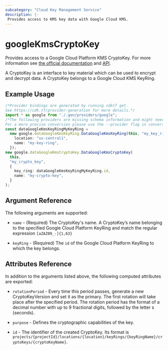 ```yaml
---
subcategory: "Cloud Key Management Service"
description: |-
 Provides access to KMS key data with Google Cloud KMS.
---
```


# googleKmsCryptoKey

Provides access to a Google Cloud Platform KMS CryptoKey. For more information see
[the official documentation](https://cloud.google.com/kms/docs/object-hierarchy#key)
and
[API](https://cloud.google.com/kms/docs/reference/rest/v1/projects.locations.keyRings.cryptoKeys).

A CryptoKey is an interface to key material which can be used to encrypt and decrypt data. A CryptoKey belongs to a
Google Cloud KMS KeyRing.

## Example Usage

```typescript
/*Provider bindings are generated by running cdktf get.
See https://cdk.tf/provider-generation for more details.*/
import * as google from "./.gen/providers/google";
/*The following providers are missing schema information and might need manual adjustments to synthesize correctly: google.
For a more precise conversion please use the --provider flag in convert.*/
const dataGoogleKmsKeyRingMyKeyRing =
  new google.dataGoogleKmsKeyRing.DataGoogleKmsKeyRing(this, "my_key_ring", {
    location: "us-central1",
    name: "my-key-ring",
  });
new google.dataGoogleKmsCryptoKey.DataGoogleKmsCryptoKey(
  this,
  "my_crypto_key",
  {
    key_ring: dataGoogleKmsKeyRingMyKeyRing.id,
    name: "my-crypto-key",
  }
);

```

## Argument Reference

The following arguments are supported:

*   `name` - (Required) The CryptoKey's name.
    A CryptoKey’s name belonging to the specified Google Cloud Platform KeyRing and match the regular expression `[aZAZ09_-]{1,63}`

*   `keyRing` - (Required) The `id` of the Google Cloud Platform KeyRing to which the key belongs.

## Attributes Reference

In addition to the arguments listed above, the following computed attributes are
exported:

*   `rotationPeriod` - Every time this period passes, generate a new CryptoKeyVersion and set it as
    the primary. The first rotation will take place after the specified period. The rotation period has the format
    of a decimal number with up to 9 fractional digits, followed by the letter s (seconds).

*   `purpose` - Defines the cryptographic capabilities of the key.

*   `id` - The identifier of the created CryptoKey. Its format is `projects/{projectId}/locations/{location}/keyRings/{keyRingName}/cryptoKeys/{cryptoKeyName}`.
